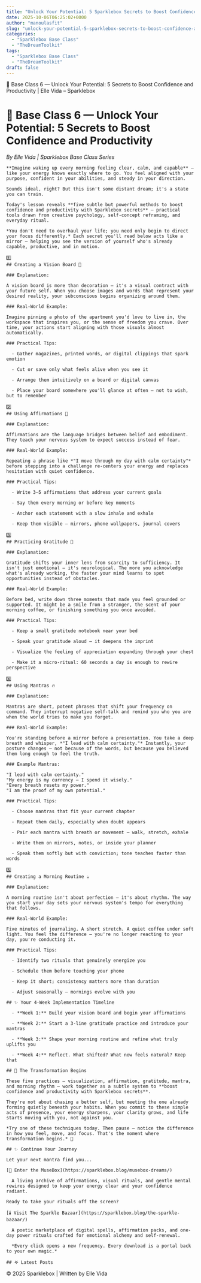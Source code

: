 ```yaml
---
title: "Unlock Your Potential: 5 Sparklebox Secrets to Boost Confidence and Productivity"
date: 2025-10-06T06:25:02+0000
author: "manoulasfit"
slug: "unlock-your-potential-5-sparklebox-secrets-to-boost-confidence-and-productivity"
categories:
  - "Sparklebox Base Class"
  - "TheDreamToolkit"
tags:
  - "Sparklebox Base Class"
  - "TheDreamToolkit"
draft: false
---
```

🌟 Base Class 6 — Unlock Your Potential: 5 Secrets to Boost Confidence and Productivity | Elle Vida – Sparklebox

  # 🌟 Base Class 6 — Unlock Your Potential: 5 Secrets to Boost Confidence and Productivity

  *By Elle Vida | Sparklebox Base Class Series*

    **Imagine waking up every morning feeling clear, calm, and capable** — like your energy knows exactly where to go. You feel aligned with your purpose, confident in your abilities, and steady in your direction.

    Sounds ideal, right? But this isn't some distant dream; it's a state you can train.

    Today's lesson reveals **five subtle but powerful methods to boost confidence and productivity with Sparklebox secrets** — practical tools drawn from creative psychology, self-concept reframing, and everyday ritual.

    *You don't need to overhaul your life; you need only begin to direct your focus differently.* Each secret you'll read below acts like a mirror — helping you see the version of yourself who's already capable, productive, and in motion.

    1️⃣
    ## Creating a Vision Board 🌈

    ### Explanation:

    A vision board is more than decoration — it's a visual contract with your future self. When you choose images and words that represent your desired reality, your subconscious begins organizing around them.

    ### Real-World Example:

    Imagine pinning a photo of the apartment you'd love to live in, the workspace that inspires you, or the sense of freedom you crave. Over time, your actions start aligning with those visuals almost automatically.

    ### Practical Tips:

      - Gather magazines, printed words, or digital clippings that spark emotion

      - Cut or save only what feels alive when you see it

      - Arrange them intuitively on a board or digital canvas

      - Place your board somewhere you'll glance at often — not to wish, but to remember

    2️⃣
    ## Using Affirmations 💫

    ### Explanation:

    Affirmations are the language bridges between belief and embodiment. They teach your nervous system to expect success instead of fear.

    ### Real-World Example:

    Repeating a phrase like *"I move through my day with calm certainty"* before stepping into a challenge re-centers your energy and replaces hesitation with quiet confidence.

    ### Practical Tips:

      - Write 3–5 affirmations that address your current goals

      - Say them every morning or before key moments

      - Anchor each statement with a slow inhale and exhale

      - Keep them visible — mirrors, phone wallpapers, journal covers

    3️⃣
    ## Practicing Gratitude 🙏

    ### Explanation:

    Gratitude shifts your inner lens from scarcity to sufficiency. It isn't just emotional — it's neurological. The more you acknowledge what's already working, the faster your mind learns to spot opportunities instead of obstacles.

    ### Real-World Example:

    Before bed, write down three moments that made you feel grounded or supported. It might be a smile from a stranger, the scent of your morning coffee, or finishing something you once avoided.

    ### Practical Tips:

      - Keep a small gratitude notebook near your bed

      - Speak your gratitude aloud — it deepens the imprint

      - Visualize the feeling of appreciation expanding through your chest

      - Make it a micro-ritual: 60 seconds a day is enough to rewire perspective

    4️⃣
    ## Using Mantras 🔥

    ### Explanation:

    Mantras are short, potent phrases that shift your frequency on command. They interrupt negative self-talk and remind you who you are when the world tries to make you forget.

    ### Real-World Example:

    You're standing before a mirror before a presentation. You take a deep breath and whisper, *"I lead with calm certainty."* Instantly, your posture changes — not because of the words, but because you believed them long enough to feel the truth.

    ### Example Mantras:

    "I lead with calm certainty."
    "My energy is my currency — I spend it wisely."
    "Every breath resets my power."
    "I am the proof of my own potential."

    ### Practical Tips:

      - Choose mantras that fit your current chapter

      - Repeat them daily, especially when doubt appears

      - Pair each mantra with breath or movement — walk, stretch, exhale

      - Write them on mirrors, notes, or inside your planner

      - Speak them softly but with conviction; tone teaches faster than words

    5️⃣
    ## Creating a Morning Routine ☕️

    ### Explanation:

    A morning routine isn't about perfection — it's about rhythm. The way you start your day sets your nervous system's tempo for everything that follows.

    ### Real-World Example:

    Five minutes of journaling. A short stretch. A quiet coffee under soft light. You feel the difference — you're no longer reacting to your day, you're conducting it.

    ### Practical Tips:

      - Identify two rituals that genuinely energize you

      - Schedule them before touching your phone

      - Keep it short; consistency matters more than duration

      - Adjust seasonally — mornings evolve with you

    ## ✨ Your 4-Week Implementation Timeline

      - **Week 1:** Build your vision board and begin your affirmations

      - **Week 2:** Start a 3-line gratitude practice and introduce your mantras

      - **Week 3:** Shape your morning routine and refine what truly uplifts you

      - **Week 4:** Reflect. What shifted? What now feels natural? Keep that

    ## 🌸 The Transformation Begins

    These five practices — visualization, affirmation, gratitude, mantra, and morning rhythm — work together as a subtle system to **boost confidence and productivity with Sparklebox secrets**.

    They're not about chasing a better self, but meeting the one already forming quietly beneath your habits. When you commit to these simple acts of presence, your energy sharpens, your clarity grows, and life starts moving with you, not against you.

    *Try one of these techniques today. Then pause — notice the difference in how you feel, move, and focus. That's the moment where transformation begins.* 🌸

    ## ✨ Continue Your Journey

    Let your next mantra find you...

    [🫧 Enter the MuseBox](https://sparklebox.blog/musebox-dreams/)

      A living archive of affirmations, visual rituals, and gentle mental rewires designed to keep your energy clear and your confidence radiant.

    Ready to take your rituals off the screen?

    [🕯️ Visit The Sparkle Bazaar](https://sparklebox.blog/the-sparkle-bazaar/)

      A poetic marketplace of digital spells, affirmation packs, and one-day power rituals crafted for emotional alchemy and self-renewal.

      *Every click opens a new frequency. Every download is a portal back to your own magic.*

    ## 𖤐 Latest Posts

  © 2025 Sparklebox | Written by Elle Vida